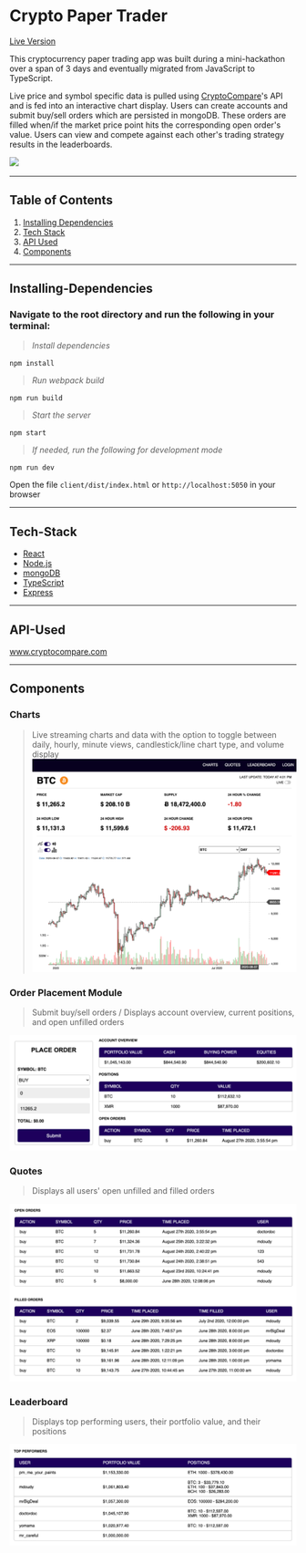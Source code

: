 # Crypto Paper Trader
[Live Version](https://cryptic-crag-78444.herokuapp.com/)

This cryptocurrency paper trading app was built during a mini-hackathon over a span of 3 days and eventually migrated from JavaScript to TypeScript.

Live price and symbol specific data is pulled using [CryptoCompare](www.cryptocompare.com)'s API and is fed into an interactive chart display. Users can create accounts and submit buy/sell orders which are persisted in mongoDB. These orders are filled when/if the market price point hits the corresponding open order's value. Users can view and compete against each other's trading strategy results in the leaderboards.

![](readme-assets/CryptoTrader1.gif)

---

## Table of Contents
1. [Installing Dependencies](##Installing-Dependencies)
2. [Tech Stack](##Tech-Stack)
3. [API Used](#API-Used)
4. [Components](##Components)

---

## Installing-Dependencies

### Navigate to the root directory and run the following in your terminal:

>*Install dependencies*
```
npm install
```
>*Run webpack build*
```
npm run build
```
>*Start the server*
```
npm start
```
>*If needed, run the following for development mode*
```
npm run dev
```
Open the file `client/dist/index.html` or `http://localhost:5050` in your browser

---

## Tech-Stack
- [React](https://reactjs.org/)
- [Node.js](nodejs.org)
- [mongoDB](https://www.mongodb.com/)
- [TypeScript](https://www.typescriptlang.org/)
- [Express](http://expressjs.com/)

---

## API-Used
www.cryptocompare.com

---

## Components

### Charts
>Live streaming charts and data with the option to toggle between daily, hourly, minute views, candlestick/line chart type, and volume display
![](readme-assets/CryptoTrader2.png)

### Order Placement Module
>Submit buy/sell orders / Displays account overview, current positions, and open unfilled orders

![](readme-assets/CryptoTrader3.png)

### Quotes
>Displays all users' open unfilled and filled orders

![](readme-assets/CryptoTrader4.png)

### Leaderboard
>Displays top performing users, their portfolio value, and their positions

![](readme-assets/CryptoTrader5.png)